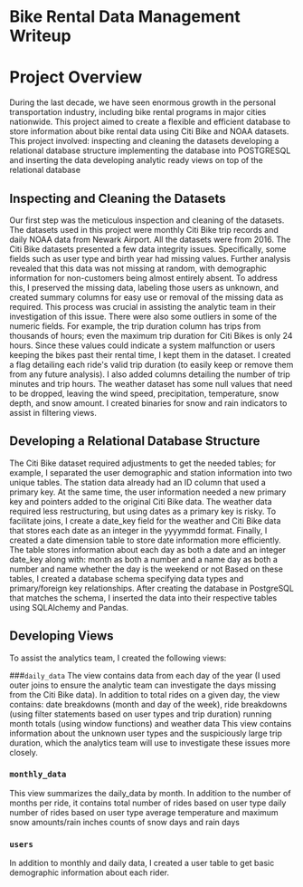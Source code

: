 # Bike Rental Data Management Writeup

# Project Overview
During the last decade, we have seen enormous growth in the personal transportation industry, including bike rental programs in major cities nationwide. This project aimed to create a flexible and efficient database to store information about bike rental data using Citi Bike and NOAA datasets. This project involved:
inspecting and cleaning the datasets
developing a relational database structure
implementing the database into POSTGRESQL and inserting the data
developing analytic ready views on top of the relational database

## Inspecting and Cleaning the Datasets
Our first step was the meticulous inspection and cleaning of the datasets.
The datasets used in this project were monthly Citi Bike trip records and daily NOAA data from Newark Airport. All the datasets were from 2016. 
The Citi Bike datasets presented a few data integrity issues. Specifically, some fields such as user type and birth year had missing values. Further analysis revealed that this data was not missing at random, with demographic information for non-customers being almost entirely absent. To address this, I preserved the missing data, labeling those users as unknown, and created summary columns for easy use or removal of the missing data as required. This process was crucial in assisting the analytic team in their investigation of this issue. 
There were also some outliers in some of the numeric fields. For example, the trip duration column has trips from thousands of hours; even the maximum trip duration for Citi Bikes is only 24 hours. Since these values could indicate a system malfunction or users keeping the bikes past their rental time, I kept them in the dataset. I created a flag detailing each ride's valid trip duration (to easily keep or remove them from any future analysis). I also added columns detailing the number of trip minutes and trip hours. 
The weather dataset has some null values that need to be dropped, leaving the wind speed, precipitation, temperature, snow depth, and snow amount. I created binaries for snow and rain indicators to assist in filtering views. 

## Developing a Relational Database Structure
The Citi Bike dataset required adjustments to get the needed tables; for example, I separated the user demographic and station information into two unique tables. The station data already had an ID column that used a primary key. At the same time, the user information needed a new primary key and pointers added to the original Citi Bike data.
The weather data required less restructuring, but using dates as a primary key is risky. To facilitate joins, I create a date_key  field for the weather and Citi Bike data that stores each date as an integer in the yyyymmdd format. 
Finally, I created a date dimension table to store date information more efficiently. The table stores information about each day as both a date and an integer date_key along with:
month as both a number and a name
day as both a number and name
whether the day is the weekend or not
Based on these tables, I created a database schema specifying data types and primary/foreign key relationships. After creating the database in PostgreSQL that matches the schema, I inserted the data into their respective tables using SQLAlchemy and Pandas.

## Developing Views
To assist the analytics team, I created the following views:

###`daily_data`
The view contains data from each day of the year (I  used outer joins to ensure the analytic team can investigate the days missing from the Citi Bike data). In addition to total rides on a given day, the view contains:
date breakdowns (month and day of the week),
ride breakdowns (using filter statements based on user types and trip duration)
running month totals (using window functions)
and weather data 
This view contains information about the unknown user types and the suspiciously large trip duration, which the analytics team will use to investigate these issues more closely.
### `monthly_data`
This view summarizes the daily_data by month. In addition to the number of months per ride, it contains
total number of rides based on user type
daily number of rides based on user type
average temperature and maximum snow amounts/rain inches
counts of snow days and rain days
### `users`
In addition to monthly and daily data, I created a user table to get basic demographic information about each rider.
